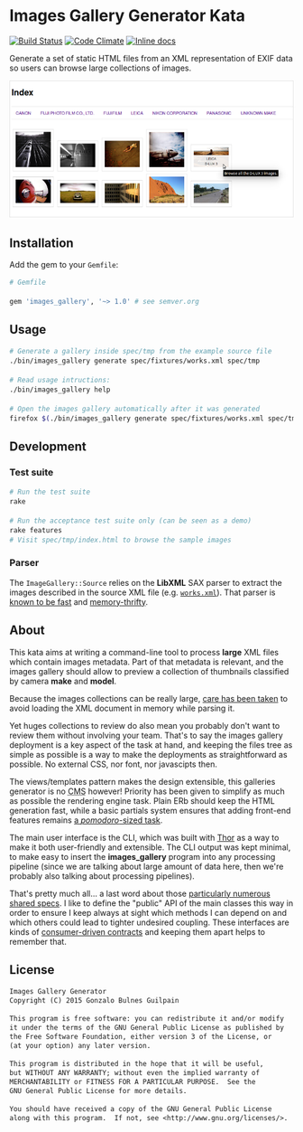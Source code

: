 Images Gallery Generator Kata
=============================

[![Build Status](https://travis-ci.org/gonzalo-bulnes/kata-images_gallery_generator.svg?branch=master)](https://travis-ci.org/gonzalo-bulnes/kata-images_gallery_generator)
[![Code Climate](https://codeclimate.com/github/gonzalo-bulnes/kata-images_gallery_generator.svg)](https://codeclimate.com/github/gonzalo-bulnes/kata-images_gallery_generator)
[![Inline docs](http://inch-ci.org/github/gonzalo-bulnes/kata-images_gallery_generator.svg?branch=master)](http://inch-ci.org/github/gonzalo-bulnes/kata-images_gallery_generator)

Generate a set of static HTML files from an XML representation of EXIF data so users can browse large collections of images.

<img alt="" src="doc/illustration.png"/>

Installation
------------

Add the gem to your `Gemfile`:

```ruby
# Gemfile

gem 'images_gallery', '~> 1.0' # see semver.org
```

Usage
-----

```bash
# Generate a gallery inside spec/tmp from the example source file
./bin/images_gallery generate spec/fixtures/works.xml spec/tmp

# Read usage intructions:
./bin/images_gallery help

# Open the images gallery automatically after it was generated
firefox $(./bin/images_gallery generate spec/fixtures/works.xml spec/tmp/)
```

Development
-----------

### Test suite

```bash
# Run the test suite
rake

# Run the acceptance test suite only (can be seen as a demo)
rake features
# Visit spec/tmp/index.html to browse the sample images
```

### Parser

The `ImageGallery::Source` relies on the **LibXML** SAX parser to extract the images described in the source XML file (e.g. [`works.xml`][example-source]). That parser is [known to be fast][libxml-benchmarks] and [memory-thrifty][sax-versus-dom].

  [example-source]: spec/fixtures/works.xml
  [libxml-benchmarks]: https://github.com/xml4r/libxml-ruby#performance
  [sax-versus-dom]: http://www.saxproject.org/event.html

About
-----

This kata aims at writing a command-line tool to process **large** XML files which contain images metadata. Part of that metadata is relevant, and the images gallery should allow to preview a collection of thumbnails classified by camera **make** and **model**.

Because the images collections can be really large, [care has been taken][parser] to avoid loading the XML document in memory while parsing it.

  [parser]: https://github.com/gonzalo-bulnes/kata-images_gallery_generator/tree/add-acceptance-test-suite#parser

Yet huges collections to review do also mean you probably don't want to review them without involving your team. That's to say the images gallery deployment is a key aspect of the task at hand, and keeping the files tree as simple as possible is a way to make the deployments as straightforward as possible. No external CSS, nor font, nor javascipts then.

The views/templates pattern makes the design extensible, this galleries generator is no <abbr title="Content Management System">CMS</abbr> however! Priority has been given to simplify as much as possible the rendering engine task. Plain ERb should keep the HTML generation fast, while a basic partials system ensures that adding front-end features remains [a _pomodoro_-sized task][pomodoro].

  [pomodoro]: https://github.com/gonzalo-bulnes/kata-images_gallery_generator/commit/a90590e63f65d0b166c93e709a17a267c9ec119f

The main user interface is the CLI, which was built with [Thor][thor] as a way to make it both user-friendly and extensible. The CLI output was kept minimal, to make easy to insert the **images_gallery** program into any processing pipeline (since we are talking about large amount of data here, then we're probably also talking about processing pipelines).

That's pretty much all... a last word about those [particularly numerous shared specs][shared]. I like to define the "public" API of the main classes this way in order to ensure I keep always at sight which methods I can depend on and which others could lead to tighter undesired coupling. These interfaces are kinds of [consumer-driven contracts][cdc] and keeping them apart helps to remember that.

  [thor]: http://whatisthor.com
  [shared]: https://github.com/gonzalo-bulnes/kata-images_gallery_generator/tree/add-acceptance-test-suite/spec/support
  [cdc]: http://martinfowler.com/articles/consumerDrivenContracts.html

License
-------

    Images Gallery Generator
    Copyright (C) 2015 Gonzalo Bulnes Guilpain

    This program is free software: you can redistribute it and/or modify
    it under the terms of the GNU General Public License as published by
    the Free Software Foundation, either version 3 of the License, or
    (at your option) any later version.

    This program is distributed in the hope that it will be useful,
    but WITHOUT ANY WARRANTY; without even the implied warranty of
    MERCHANTABILITY or FITNESS FOR A PARTICULAR PURPOSE.  See the
    GNU General Public License for more details.

    You should have received a copy of the GNU General Public License
    along with this program.  If not, see <http://www.gnu.org/licenses/>.
